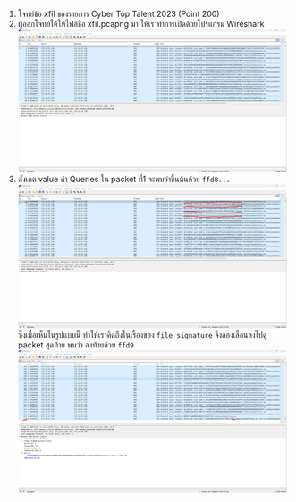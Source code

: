 1. โจทย์ข้อ xfil ของรายการ Cyber Top Talent 2023 (Point 200) 
2. ผู้ออกโจทย์ได้ให้ไฟล์ชื่อ xfil.pcapng มา ให้เราทำการเปิดด้วยโปรแกรม Wireshark
![img1](1.png?raw=true)
3. สังเกต value ค่า Queries ใน packet ที่1 จะพบว่าขึ้นต้นด้วย `ffd8...`
![img1](2.png?raw=true)
ซึ่งเมื่อเห็นในรูปแบบนี้ ทำให้เราคิดถึงในเรื่องของ `file signature` จึงลองเลื่อนลงไปดู packet สุดท้าย พบว่า ลงท้ายด้วย `ffd9` 
![img1](3.png?raw=true)
